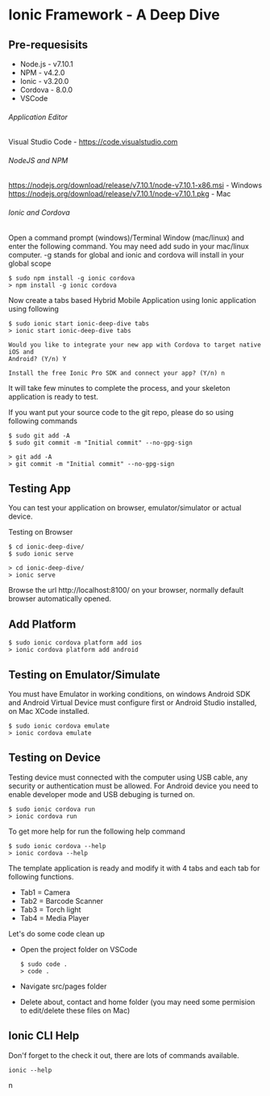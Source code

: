 # Ionic Framework - A Deep Dive

## Pre-requesisits
- Node.js - v7.10.1
- NPM - v4.2.0
- Ionic - v3.20.0
- Cordova - 8.0.0
- VSCode

###### Application Editor
Visual Studio Code - https://code.visualstudio.com

###### NodeJS and NPM
https://nodejs.org/download/release/v7.10.1/node-v7.10.1-x86.msi - Windows
https://nodejs.org/download/release/v7.10.1/node-v7.10.1.pkg - Mac

###### Ionic and Cordova
Open a command prompt (windows)/Terminal Window (mac/linux) and enter the following command. You may need add sudo in your mac/linux computer. -g stands for global and ionic and cordova will install in your global scope
```
$ sudo npm install -g ionic cordova 
> npm install -g ionic cordova
```
Now create a tabs based Hybrid Mobile Application using Ionic application using following 
```
$ sudo ionic start ionic-deep-dive tabs
> ionic start ionic-deep-dive tabs
```
```
Would you like to integrate your new app with Cordova to target native iOS and
Android? (Y/n) Y
````
```
Install the free Ionic Pro SDK and connect your app? (Y/n) n
```

It will take few minutes to complete the process, and your skeleton application is ready to test. 

If you want put your source code to the git repo, please do so using following commands
```
$ sudo git add -A
$ sudo git commit -m "Initial commit" --no-gpg-sign

> git add -A
> git commit -m "Initial commit" --no-gpg-sign
```

## Testing App
You can test your application on browser, emulator/simulator or actual device.

Testing on Browser
```
$ cd ionic-deep-dive/
$ sudo ionic serve

> cd ionic-deep-dive/	
> ionic serve
```

Browse the url http://localhost:8100/ on your browser, normally default browser automatically opened.

## Add Platform
```
$ sudo ionic cordova platform add ios
> ionic cordova platform add android
```
## Testing on Emulator/Simulate
You must have Emulator in working conditions, on windows Android SDK and Android Virtual Device must configure first or Android Studio installed, on Mac XCode installed. 

```
$ sudo ionic cordova emulate
> ionic cordova emulate
```
## Testing on Device
Testing device must connected with the computer using USB cable, any security or authentication must be allowed. For Android device you need to enable developer mode and USB debuging is turned on.

```
$ sudo ionic cordova run
> ionic cordova run
```

To get more help for run the following help command 
```
$ sudo ionic cordova --help
> ionic cordova --help
```

The template application is ready and modify it with 4 tabs and each tab for following functions.

- Tab1 = Camera
- Tab2 = Barcode Scanner
- Tab3 = Torch light
- Tab4 = Media Player

Let's do some code clean up
- Open the project folder on VSCode 
  ```
  $ sudo code .
  > code .
  ```
  
- Navigate src/pages folder
- Delete about, contact and home folder (you may need some permision to edit/delete these files on Mac)


## Ionic CLI Help
Don'f forget to the check it out, there are lots of commands available.
```
ionic --help
```

n

